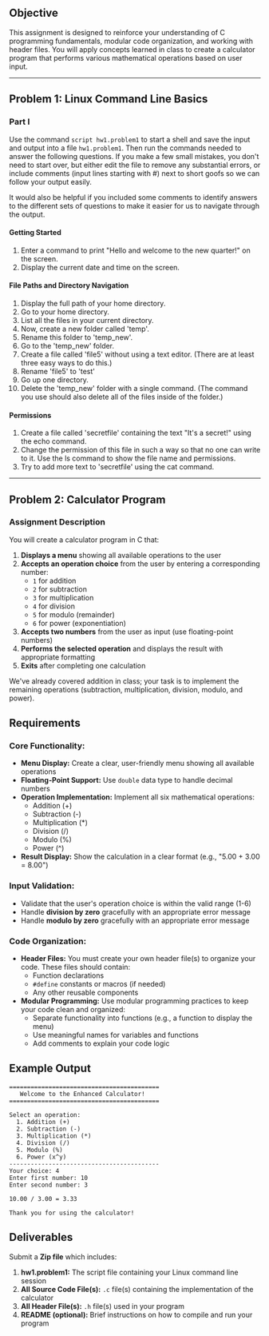## **Objective**
This assignment is designed to reinforce your understanding of C programming fundamentals, modular code organization, and working with header files. You will apply concepts learned in class to create a calculator program that performs various mathematical operations based on user input.

---

## **Problem 1: Linux Command Line Basics**

### **Part I**

Use the command `script hw1.problem1` to start a shell and save the input and output into a file `hw1.problem1`. Then run the commands needed to answer the following questions. If you make a few small mistakes, you don't need to start over, but either edit the file to remove any substantial errors, or include comments (input lines starting with #) next to short goofs so we can follow your output easily.

It would also be helpful if you included some comments to identify answers to the different sets of questions to make it easier for us to navigate through the output.

#### **Getting Started**
1. Enter a command to print "Hello and welcome to the new quarter!" on the screen.
2. Display the current date and time on the screen.

#### **File Paths and Directory Navigation**
1. Display the full path of your home directory.
2. Go to your home directory.
3. List all the files in your current directory.
4. Now, create a new folder called 'temp'.
5. Rename this folder to 'temp_new'.
6. Go to the 'temp_new' folder.
7. Create a file called 'file5' without using a text editor. (There are at least three easy ways to do this.)
8. Rename 'file5' to 'test'
9. Go up one directory.
10. Delete the 'temp_new' folder with a single command. (The command you use should also delete all of the files inside of the folder.)

#### **Permissions**
1. Create a file called 'secretfile' containing the text "It's a secret!" using the echo command.
2. Change the permission of this file in such a way so that no one can write to it. Use the ls command to show the file name and permissions.
3. Try to add more text to 'secretfile' using the cat command.

---

## **Problem 2: Calculator Program**

### **Assignment Description**
You will create a calculator program in C that:

1. **Displays a menu** showing all available operations to the user
2. **Accepts an operation choice** from the user by entering a corresponding number:
   * `1` for addition
   * `2` for subtraction
   * `3` for multiplication
   * `4` for division
   * `5` for modulo (remainder)
   * `6` for power (exponentiation)
3. **Accepts two numbers** from the user as input (use floating-point numbers)
4. **Performs the selected operation** and displays the result with appropriate formatting
5. **Exits** after completing one calculation

We've already covered addition in class; your task is to implement the remaining operations (subtraction, multiplication, division, modulo, and power).

## **Requirements**

### **Core Functionality:**
* **Menu Display:** Create a clear, user-friendly menu showing all available operations
* **Floating-Point Support:** Use `double` data type to handle decimal numbers
* **Operation Implementation:** Implement all six mathematical operations:
  - Addition (+)
  - Subtraction (-)
  - Multiplication (*)
  - Division (/)
  - Modulo (%) 
  - Power (^) 
* **Result Display:** Show the calculation in a clear format (e.g., "5.00 + 3.00 = 8.00")

### **Input Validation:**
* Validate that the user's operation choice is within the valid range (1-6)
* Handle **division by zero** gracefully with an appropriate error message
* Handle **modulo by zero** gracefully with an appropriate error message

### **Code Organization:**
* **Header Files:** You must create your own header file(s) to organize your code. These files should contain:
  - Function declarations
  - `#define` constants or macros (if needed)
  - Any other reusable components
* **Modular Programming:** Use modular programming practices to keep your code clean and organized:
  - Separate functionality into functions (e.g., a function to display the menu)
  - Use meaningful names for variables and functions
  - Add comments to explain your code logic

## **Example Output**
```
==========================================
   Welcome to the Enhanced Calculator!   
==========================================

Select an operation:
  1. Addition (+)
  2. Subtraction (-)
  3. Multiplication (*)
  4. Division (/)
  5. Modulo (%)
  6. Power (x^y)
------------------------------------------
Your choice: 4
Enter first number: 10
Enter second number: 3

10.00 / 3.00 = 3.33

Thank you for using the calculator!
```

## **Deliverables**

Submit a **Zip file** which includes:

1. **hw1.problem1:** The script file containing your Linux command line session
2. **All Source Code File(s):** `.c` file(s) containing the implementation of the calculator
3. **All Header File(s):** `.h` file(s) used in your program
4. **README (optional):** Brief instructions on how to compile and run your program

